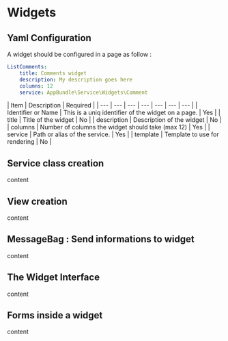 # Widgets

## Yaml Configuration

A widget should be configured in a page as follow :

```yaml
ListComments:
	title: Comments widget
	description: My description goes here
	columns: 12
	service: AppBundle\Service\Widgets\Comment
```

| Item | Description | Required |
| --- | --- | --- | --- | --- | --- | --- |
| Identifier or Name |  This is a uniq identifier of the widget on a page. | Yes |
| title | Title of the widget | No |
| description | Description of the widget | No |
| columns | Number of columns the widget should take \(max 12\) | Yes |
| service | Path or alias of the service. | Yes |
| template | Template to use for rendering | No |

## Service class creation

content

## View creation

content

## MessageBag : Send informations to widget

content

## The Widget Interface

content

## Forms inside a widget

content





